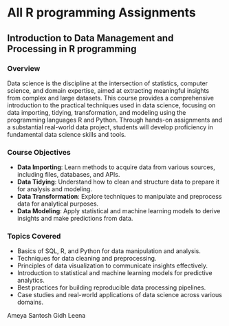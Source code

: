 # All R programming Assignments
## Introduction to Data Management and Processing in R programming

### Overview

Data science is the discipline at the intersection of statistics, computer science, and domain expertise, aimed at extracting meaningful insights from complex and large datasets. This course provides a comprehensive introduction to the practical techniques used in data science, focusing on data importing, tidying, transformation, and modeling using the programming languages R and Python. Through hands-on assignments and a substantial real-world data project, students will develop proficiency in fundamental data science skills and tools.

### Course Objectives

- **Data Importing**: Learn methods to acquire data from various sources, including files, databases, and APIs.
- **Data Tidying**: Understand how to clean and structure data to prepare it for analysis and modeling.
- **Data Transformation**: Explore techniques to manipulate and preprocess data for analytical purposes.
- **Data Modeling**: Apply statistical and machine learning models to derive insights and make predictions from data.

### Topics Covered

- Basics of SQL, R, and Python for data manipulation and analysis.
- Techniques for data cleaning and preprocessing.
- Principles of data visualization to communicate insights effectively.
- Introduction to statistical and machine learning models for predictive analytics.
- Best practices for building reproducible data processing pipelines.
- Case studies and real-world applications of data science across various domains.

Ameya
Santosh
Gidh
Leena